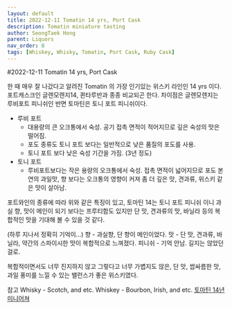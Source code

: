 ```yaml
---
layout: default
title: 2022-12-11 Tomatin 14 yrs, Port Cask 
description: Tomatin miniature tasting 
author: SeongTaek Hong
parent: Liquors 
nav_order: 8
tags: [Whiskey, Whisky, Tomatin, Port Cask, Ruby Cask]
---
```


#2022-12-11 Tomatin 14 yrs, Port Cask

한 때 매우 잘 나갔다고 알려진 Tomatin 의 가장 인기있는 위스키 라인인 14 yrs 이다.
포트캐스크인 글렌모렌지14, 퀸타루반과 종종 비교되곤 한다. 차이점은 글렌모렌지는 루비포트 피니쉬인 반면 토마틴은 토니 포트 피니쉬이다. 

- 루비 포트
	- 대용량의 큰 오크통에서 숙성. 공기 접촉 면적이 적어지므로 깊은 숙성의 맛은 떨어짐.
	- 포도 종류도 토니 포트 보다는 일반적으로 낮은 품질의 포도를 사용.
	- 토니 포트 보다 낮은 숙성 기간을 가짐. (3년 정도)
- 토니 포트 
	- 루비포트보다는 작은 용량의 오크통에서 숙성. 접촉 면적이 넓어지므로 포도 본연의 과일맛, 향 보다는 오크통의 영향이 커져 좀 더 깊은 맛, 견과류, 위스키 같은 맛이 살아남.

포트와인의 종류에 따라 위와 같은 특징이 있고, 토마틴 14는 토니 포트 피니쉬 이니 과실 향, 맛이 메인이 되기 보다는 프루티함도 있지만 단 맛, 견과류의 맛, 바닐라 등의 복합적인 맛을 기대해 볼 수 있을 것 같다.

(하루 지나서 정확히 기억이…)
향 - 과실향, 단 향이 메인이었다.
맛 - 단 맛, 견과류, 바닐라, 약간의 스파이시한 맛이 복합적으로 느껴졌다.
피니쉬 - 기억 안남. 길지는 않았던 걸로.

복합적이면서도 너무 진지하지 않고 그렇다고 너무 가볍지도 않은, 단 맛, 쌉싸름한 맛, 과일 풍미를 느낄 수 있는 밸런스가 좋은 위스키였다.

참고
Whisky - Scotch, and etc.
Whiskey - Bourbon, Irish, and etc.
[토마틴 14년 미니어쳐](1.png)


